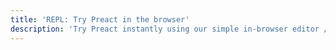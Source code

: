 ```yaml
---
title: 'REPL: Try Preact in the browser'
description: 'Try Preact instantly using our simple in-browser editor / IDE.'
---
```

